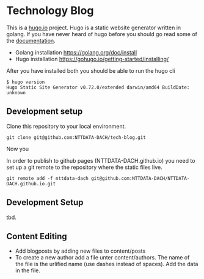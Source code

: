# Technology Blog

This is a [hugo.io](https://gohugo.io/) project. Hugo is a static website generator
written in golang. If you have never heard of hugo before you should go read some
of the [documentation](https://gohugo.io/documentation/).

* Golang installation https://golang.org/doc/install
* Hugo installation https://gohugo.io/getting-started/installing/

After you have installed both you should be able to run the hugo cli

    $ hugo version
    Hugo Static Site Generator v0.72.0/extended darwin/amd64 BuildDate: unknown

## Development setup

Clone this repository to your local environment.

    git clone git@github.com:NTTDATA-DACH/tech-blog.git

Now you

In order to publish to github pages (NTTDATA-DACH.github.io) you need to
set up a git remote to the repository where the static files live.

    git remote add -f nttdata-dach git@github.com:NTTDATA-DACH/NTTDATA-DACH.github.io.git


## Development Setup
tbd.

## Content Editing

- Add blogposts by adding new files to content/posts
- To create a new author add a file unter content/authors. The name of the file is the urlified name (use dashes instead of spaces). Add the data in the file.
